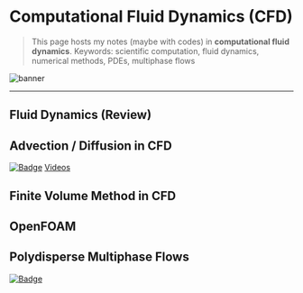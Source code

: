 # Computational Fluid Dynamics (CFD)

> This page hosts my notes (maybe with codes) in **computational fluid dynamics**. 
> Keywords: scientific computation, fluid dynamics, numerical methods, PDEs, multiphase flows

![banner](https://nikucyan.github.io/assets/img/Notebooks_banner.png)

---

## Fluid Dynamics (Review)

## Advection / Diffusion in CFD    
[![Badge](https://img.shields.io/badge/Adv_Diff-Notes-red)](https://nikucyan.github.io/sources/Notebooks/CFD/Adv_Diff.html) [Videos](https://www.bilibili.com/video/BV13E411B7bK)

## Finite Volume Method in CFD

## OpenFOAM

## Polydisperse Multiphase Flows    
[![Badge](https://img.shields.io/badge/PMF-Notes-red)](https://nikucyan.github.io/sources/Notebooks/CFD/Polydisperse_Multiphase_Flows.html) 